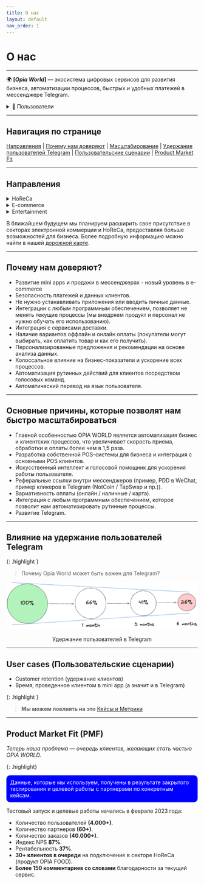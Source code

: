```yaml
---
title: О нас
layout: default
nav_order: 1
---
```


# О нас
---

🌍 **[_Opia World_]** — экосистема цифровых сервисов для развития бизнеса, автоматизации процессов, быстрых и удобных платежей в мессенджере Telegram. 

<details>
  <summary>👫 Пользователи</summary>
  <p><em><span style="font-family: Montserrat, sans-serif;">Экосистема, которая упрощает процесс покупок, онлайн-поиска, бронирования и предзаказов для пользователей мессенджера.</span></em></p>
</details>

---
## Навигация по странице
[Направления](#directions) | [Почему нам доверяют](#trust) | [Масштабирование](#scaling) | [Удержание пользователей Telegram](#telegram-retention) | [Пользовательские сценарии](#user-cases) | [Product Market Fit](#pmf)

---

## <a id="directions">Направления</a>

<details>
  <summary>HoReCa</summary>
  сектор услуг, объединяющий отрасли гостеприимства, ресторанного бизнеса и кейтеринга. Сектор охватывает предприятия, предоставляющие услуги по приему пищи и размещению гостей, такие как отели, рестораны, кафе, бары, закусочные и другие подобные заведения.
</details>

<details>
  <summary>E-commerce</summary>
  форма бизнеса, которая осуществляется через интернет, включая покупку и продажу товаров, услуг, цифровых продуктов и других видов коммерческих транзакций онлайн.
</details>

<details>
  <summary>Entertainment</summary>
  сфера деятельности, направленная на обеспечение развлечения, удовольствия и отдыха. Включает в себя различные виды досуга, такие как кино, театр, музыка, игры, спорт и другие развлечения.
</details>


В ближайшем будущем мы планируем расширить свое присутствие в секторах электронной коммерции и HoReCa, предоставляя больше возможностей для бизнеса. Более подробную информацию можно найти в нашей [дорожной карте](https://opia-world.github.io/docs/road_map.html).

---

## <a id="trust">Почему нам доверяют?</a>

- Развитие mini apps и продажи в мессенджерах - новый уровень в e-commerce
- Безопасность платежей и данных клиентов.
- Не нужно устанавливать приложения или вводить личные данные.
- Интеграции с любым программным обеспечением, позволяет не менять текущие процессы (мы внедряем продукт и персонал не нужно обучать его использованию).
- Интеграция с сервисами доставки.
- Наличие вариантов оффлайн и онлайн оплаты (покупатели могут выбирать, как оплатить товар и как его получить).
- Персонализированные предложения и рекомендации на основе анализа данных.
- Колоссальное влияние на бизнес-показатели и ускорение всех процессов.
- Автоматизация рутинных действий для клиентов посредством голосовых команд.
- Автоматический перевод на язык пользователя.

---

## <a id="scaling">Основные причины, которые позволят нам быстро масштабироваться</a>

- Главной особенностью OPIA WORLD является автоматизация бизнес и клиентских процессов, что увеличивает скорость приема, обработки и оплаты более чем в 1,5 раза.
- Разработка собственной POS-системы для бизнеса и интеграция с основными POS клиентов.
- Искусственный интеллект и голосовой помощник для ускорения работы пользователя.
- Реферальные ссылки внутри мессенджеров (пример, PDD в WeChat, пример кликеров в Telegram (NotCoin / TapSwap и пр.)).
- Вариативность оплаты (онлайн / наличные / карта).
- Интеграция с любым программным обеспечением, которое позволит нам автоматизировать рутинные процессы.
- Развитие Telegram.

---

## <a id="telegram-retention">Влияние на удержание пользователей Telegram</a>

{: .highlight }
> Почему Opia World может быть важен для Telegram?

![Удержание пользователей в Telegram](/assets/images/for_about.png "Удержание пользователей в Telegram")
<p style="text-align:center">Удержание пользователей в Telegram</p>

---

## <a id="user-cases">User cases (Пользовательские сценарии)</a>

- Customer retention (удержание клиентов)
- Время, проведенное клиентом в mini app (а значит и в Telegram)

{: .highlight }
> **Мы можем повлиять на это**
> [Кейсы и Метрики](https://opia-world.github.io/docs/cases%20and%20metrics.html)

---

## <a id="pmf">Product Market Fit (PMF)</a>

_Теперь наша проблема — очередь клиентов, желающих стать частью OPIA WORLD._

{: .highlight}
<div style="background-color: blue; color: white; padding: 10px; border-radius: 10px;">
Данные, которые мы используем, получены в результате закрытого тестирования и целевой работы с партнерами по конкретным кейсам.
</div>

Тестовый запуск и целевые работы начались в феврале 2023 года:
- Количество пользователей **(4.000+)**.
- Количество партнеров **(60+)**.
- Количество заказов **(40.000+)**.
- Индекс NPS **87%**.
- Рентабельность **37%**.
- **30+ клиентов в очереди** на подключение в секторе HoReCa (продукт OPIA FOOD).
- **Более 150 комментариев со словами** благодарности за текущий сервис.
